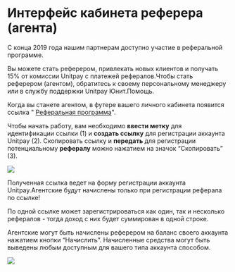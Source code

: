 # Интерфейс кабинета реферера \(агента\)

С конца 2019 года нашим партнерам доступно участие в реферальной программе.

Вы можете стать реферером, привлекать новых клиентов и получать 15% от комиссии Unitpay с платежей рефералов.Чтобы стать реферером \(агентом\), обратитесь к своему персональному менеджеру или в службу поддержки Unitpay Юнит.Помощь.

Когда вы станете агентом, в футере вашего личного кабинета появится ссылка " [Реферальная программа](https://unitpay.ru/partner/referral)".

Чтобы начать работу, вам необходимо  **ввести метку** для идентификации ссылки \(1\) и **создать ссылку** для регистрации аккаунта Unitpay \(2\). Скопировать ссылку и **передать** для регистрации потенциальному **рефералу** можно нажатием на значок “Скопировать” \(3\).

![](https://lh6.googleusercontent.com/_4gJJAXkKHvQ3dixd3xZFtvirOLQ-JHEkseA16DSQR4C2qvP8VFrvzmXcSE7aFLGhe2PGFMoGbknEWi_AE5vMsVujP1_R4R-Efd83hOEV386pDAXohz9OxOvYC5oCHBx9MYWBpXV)

Полученная ссылка ведет на форму регистрации аккаунта Unitpay.Агентские будут начислены только при регистрации реферала по ссылке!

По одной ссылке может зарегистрироваться как один, так и несколько рефералов - тогда доход с них будет суммирован в одной строке. 

Агентские могут быть начислены реферером на баланс своего аккаунта нажатием кнопки “Начислить”. Начисленные средства могут быть выведены любым доступным для вашего типа аккаунта способом. 

![](https://lh4.googleusercontent.com/O5QC4JIBUXot7j7A_1RsxHatBuKbXq3YKugIL9HVmdVUI-QX6hZNjc2HG3EuMLH-qeEGYpiRVB7gOBcGOLFoGFuLHthMYHZStIjYIu6BuSuH5ypzMWnHikW60XSkdR5vpZIPyqd2)

